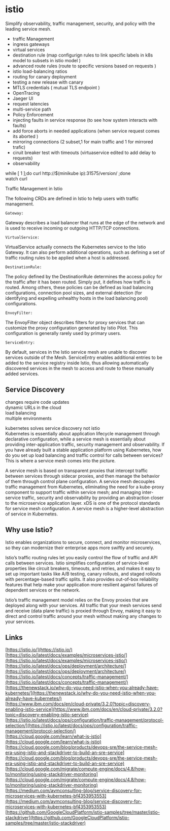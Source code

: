 

# istio  


Simplify observability, traffic management, security, and policy with the leading service mesh.  


- traffic Management
- ingress gateways  
- virtual services  
- destination rule (map configurign rules to link specific labels in k8s model to subsets in istio model )  
- advanced route rules (route to specific versions based on requests )
- istio load-balancing ratios  
- routing for canary deployment  
- testing a new release with canary  
- MTLS credentials  ( mutual TLS endpoint )  
- OpenTracing  
- Jaeger UI  
- request latencies  
- multi-service path  
- Policy Enforcement
- injecting faults in service response (to see how system interacts with faults)   
- add force aborts in needed applications (when service request comes its aborted )   
- mirroring connections (2 subset,1 for main traffic and 1 for mirrored trafic)  
- ciruit breaker test with timeouts (virtuaservice edited to add delay to requests) 
- observability




while [ 1 ];do curl http://$(minikube ip):31575/version/ ;done  
watch curl   



Traffic Management in Istio

The following CRDs are defined in Istio to help users with traffic management.

    Gateway:

Gateway describes a load balancer that runs at the edge of the network and is used to receive incoming or outgoing HTTP/TCP connections.

    VirtualService:

 VirtualService actually connects the Kubernetes service to the Istio Gateway. It can also perform additional operations, such as defining a set of traffic routing rules to be applied when a host is addressed.

    DestinationRule:

 The policy defined by the DestinationRule determines the access policy for the traffic after it has been routed. Simply put, it defines how traffic is routed. Among others, these policies can be defined as load balancing configurations, connection pool sizes, and external detection (for identifying and expelling unhealthy hosts in the load balancing pool) configurations.

    EnvoyFilter:

 The EnvoyFilter object describes filters for proxy services that can customize the proxy configuration generated by Istio Pilot. This configuration is generally rarely used by primary users.

    ServiceEntry:

 By default, services in the Istio service mesh are unable to discover services outside of the Mesh. ServiceEntry enables additional entries to be added to the service registry inside Istio, thus allowing automatically discovered services in the mesh to access and route to these manually added services.





## Service Discovery  


changes require code updates  
dynamic URLs in the cloud  
load balancing  
multiple environments  

kubernetes solves service discovery not istio  
Kubernetes is essentially about application lifecycle management through declarative configuration,
while a service mesh is essentially about providing inter-application traffic, security management and observability.
If you have already built a stable application platform using Kubernetes, 
how do you set up load balancing and traffic control for calls between services? This is where a service mesh comes into the picture.

A service mesh is based on transparent proxies that intercept traffic between services through sidecar proxies, and then manage the behavior of them through control plane configuration.
A service mesh decouples traffic management from Kubernetes, eliminating the need for a kube-proxy component to support traffic within service mesh; and managing inter-service traffic, security and observability by providing an abstraction closer to the microservice application layer.
xDS is one of the protocol standards for service mesh configuration.
A service mesh is a higher-level abstraction of service in Kubernetes.


## Why use Istio? 

Istio enables organizations to secure, connect, and monitor microservices, 
so they can modernize their enterprise apps more swiftly and securely.

Istio’s traffic routing rules let you easily control the flow of traffic and API calls between services. 
Istio simplifies configuration of service-level properties like circuit breakers, timeouts, and retries, 
and makes it easy to set up important tasks like A/B testing, canary rollouts, and staged rollouts with percentage-based traffic splits. 
It also provides out-of-box reliability features that help make your application more resilient against failures of dependent services or the network.

Istio’s traffic management model relies on the Envoy proxies that are deployed along with your services. 
All traffic that your mesh services send and receive (data plane traffic) is proxied through Envoy, 
making it easy to direct and control traffic around your mesh without making any changes to your services.


## Links  

[https://istio.io/](https://istio.io/)
[https://istio.io/latest/docs/examples/microservices-istio/](https://istio.io/latest/docs/examples/microservices-istio/)  
[https://istio.io/latest/docs/ops/deployment/architecture/](https://istio.io/latest/docs/ops/deployment/architecture/)  
[https://istio.io/latest/docs/concepts/traffic-management/](https://istio.io/latest/docs/concepts/traffic-management/)  
[https://thenewstack.io/why-do-you-need-istio-when-you-already-have-kubernetes/](https://thenewstack.io/why-do-you-need-istio-when-you-already-have-kubernetes/)  
[https://www.ibm.com/docs/en/cloud-private/3.2.0?topic=discovery-enabling-istio-service](https://www.ibm.com/docs/en/cloud-private/3.2.0?topic=discovery-enabling-istio-service)  
[https://istio.io/latest/docs/ops/configuration/traffic-management/protocol-selection/](https://istio.io/latest/docs/ops/configuration/traffic-management/protocol-selection/)  
[https://cloud.google.com/learn/what-is-istio](https://cloud.google.com/learn/what-is-istio)  
[https://cloud.google.com/blog/products/devops-sre/the-service-mesh-era-using-istio-and-stackdriver-to-build-an-sre-service](https://cloud.google.com/blog/products/devops-sre/the-service-mesh-era-using-istio-and-stackdriver-to-build-an-sre-service)  
[https://cloud.google.com/migrate/compute-engine/docs/4.8/how-to/monitoring/using-stackdriver-monitoring](https://cloud.google.com/migrate/compute-engine/docs/4.8/how-to/monitoring/using-stackdriver-monitoring)  
[https://medium.com/avmconsulting-blog/service-discovery-for-microservices-with-kubernetes-bf4353953553](https://medium.com/avmconsulting-blog/service-discovery-for-microservices-with-kubernetes-bf4353953553)  
[https://github.com/GoogleCloudPlatform/istio-samples/tree/master/istio-stackdriver](https://github.com/GoogleCloudPlatform/istio-samples/tree/master/istio-stackdriver)  

